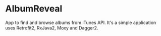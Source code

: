 # AlbumReveal
App to find and browse albums from iTunes API.
It's a simple application uses Retrofit2, RxJava2, Moxy and Dagger2.
